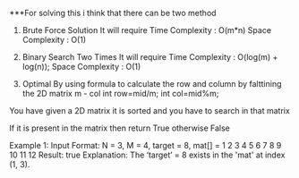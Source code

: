 ***For solving this i think that there can be two method
1. Brute Force Solution
    It will require Time Complexity : O(m*n)
                    Space Complexity : O(1)
2. Binary Search Two Times
    It will require Time Complexity : O(log(m) + log(n));
                    Space Complexity : O(1)

3. Optimal By using formula to calculate the row  and column by falttining the 2D matrix
            m - col
            int row=mid/m;
            int col=mid%m;

You have given a 2D matrix it is sorted and you have to search in that matrix

If it is present in the matrix then return True otherwise False

Example 1:
Input Format:
 N = 3, M = 4, target = 8,
mat[] = 
1 2 3 4
5 6 7 8 
9 10 11 12
Result:
 true
Explanation:
 The ‘target’  = 8 exists in the 'mat' at index (1, 3).